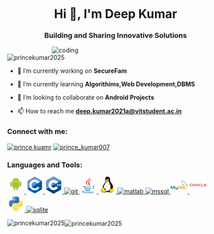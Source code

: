 <h1 align="center">Hi 👋, I'm Deep Kumar</h1>
<h3 align="center">Building and Sharing Innovative Solutions</h3>

<img align="right" alt="coding" width="400" src="https://media2.giphy.com/media/NytMLKyiaIh6VH9SPm/giphy.gif?cid=ecf05e47i8s9qleucyq92tkqqoht9wptlvs7xuv3kri2kt72&ep=v1_gifs_search&rid=giphy.gif&ct=g">

<p align="left"> <img src="https://komarev.com/ghpvc/?username=princekumar2025&label=Profile%20views&color=0e75b6&style=flat" alt="princekumar2025" /> </p>

- 🔭 I’m currently working on **SecureFam**

- 🌱 I’m currently learning **Algorithims,Web Development,DBMS**

- 👯 I’m looking to collaborate on **Android Projects**

- 📫 How to reach me **deep.kumar2021a@vitstudent.ac.in**

<h3 align="left">Connect with me:</h3>
<p align="left">
<a href="https://linkedin.com/in/prince kuamr" target="blank"><img align="center" src="https://raw.githubusercontent.com/rahuldkjain/github-profile-readme-generator/master/src/images/icons/Social/linked-in-alt.svg" alt="prince kuamr" height="30" width="40" /></a>
<a href="https://www.hackerrank.com/prince_kumar007" target="blank"><img align="center" src="https://raw.githubusercontent.com/rahuldkjain/github-profile-readme-generator/master/src/images/icons/Social/hackerrank.svg" alt="prince_kumar007" height="30" width="40" /></a>
</p>

<h3 align="left">Languages and Tools:</h3>
<p align="left"> <a href="https://developer.android.com" target="_blank" rel="noreferrer"> <img src="https://raw.githubusercontent.com/devicons/devicon/master/icons/android/android-original-wordmark.svg" alt="android" width="40" height="40"/> </a> <a href="https://www.cprogramming.com/" target="_blank" rel="noreferrer"> <img src="https://raw.githubusercontent.com/devicons/devicon/master/icons/c/c-original.svg" alt="c" width="40" height="40"/> </a> <a href="https://www.w3schools.com/cpp/" target="_blank" rel="noreferrer"> <img src="https://raw.githubusercontent.com/devicons/devicon/master/icons/cplusplus/cplusplus-original.svg" alt="cplusplus" width="40" height="40"/> </a> <a href="https://git-scm.com/" target="_blank" rel="noreferrer"> <img src="https://www.vectorlogo.zone/logos/git-scm/git-scm-icon.svg" alt="git" width="40" height="40"/> </a> <a href="https://www.java.com" target="_blank" rel="noreferrer"> <img src="https://raw.githubusercontent.com/devicons/devicon/master/icons/java/java-original.svg" alt="java" width="40" height="40"/> </a> <a href="https://www.linux.org/" target="_blank" rel="noreferrer"> <img src="https://raw.githubusercontent.com/devicons/devicon/master/icons/linux/linux-original.svg" alt="linux" width="40" height="40"/> </a> <a href="https://www.mathworks.com/" target="_blank" rel="noreferrer"> <img src="https://upload.wikimedia.org/wikipedia/commons/2/21/Matlab_Logo.png" alt="matlab" width="40" height="40"/> </a> <a href="https://www.microsoft.com/en-us/sql-server" target="_blank" rel="noreferrer"> <img src="https://www.svgrepo.com/show/303229/microsoft-sql-server-logo.svg" alt="mssql" width="40" height="40"/> </a> <a href="https://www.mysql.com/" target="_blank" rel="noreferrer"> <img src="https://raw.githubusercontent.com/devicons/devicon/master/icons/mysql/mysql-original-wordmark.svg" alt="mysql" width="40" height="40"/> </a> <a href="https://www.oracle.com/" target="_blank" rel="noreferrer"> <img src="https://raw.githubusercontent.com/devicons/devicon/master/icons/oracle/oracle-original.svg" alt="oracle" width="40" height="40"/> </a> <a href="https://www.python.org" target="_blank" rel="noreferrer"> <img src="https://raw.githubusercontent.com/devicons/devicon/master/icons/python/python-original.svg" alt="python" width="40" height="40"/> </a> <a href="https://www.sqlite.org/" target="_blank" rel="noreferrer"> <img src="https://www.vectorlogo.zone/logos/sqlite/sqlite-icon.svg" alt="sqlite" width="40" height="40"/> </a> </p>

<p><img align="left" src="https://github-readme-stats.vercel.app/api/top-langs?username=princekumar2025&show_icons=true&locale=en&layout=compact" alt="princekumar2025" /></p>

<p><img align="center" src="https://github-readme-streak-stats.herokuapp.com/?user=princekumar2025&" alt="princekumar2025" /></p>
